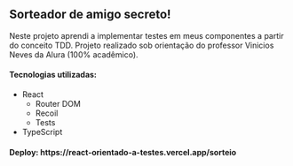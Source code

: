<h2>Sorteador de amigo secreto!</h2>

<p>Neste projeto aprendi a implementar testes em meus componentes a partir do conceito TDD. Projeto realizado sob orientação do professor Vinicios Neves da Alura (100% acadêmico).</p>

<h4>Tecnologias utilizadas:</h4>
<ul>
  <li>
    React
    <ul>
      <li>Router DOM</li>
      <li>Recoil</li>
      <li>Tests</li>
    </ul>
  </li>
  <li>TypeScript</li>
</ul>

<h4>Deploy: https://react-orientado-a-testes.vercel.app/sorteio</h4>
